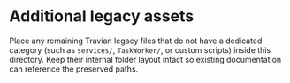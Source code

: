 # Additional legacy assets

Place any remaining Travian legacy files that do not have a dedicated category (such as `services/`, `TaskWorker/`, or custom
scripts) inside this directory.  Keep their internal folder layout intact so existing documentation can reference the preserved
paths.
